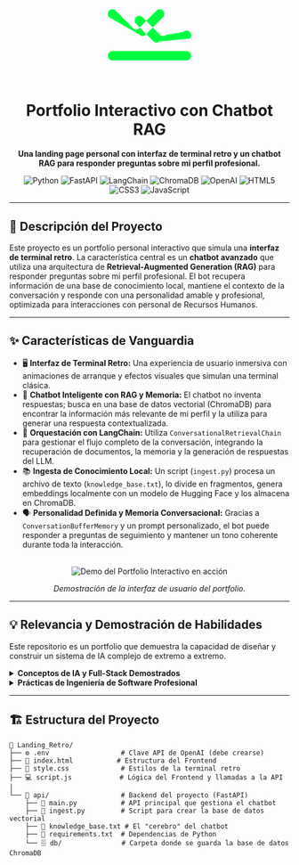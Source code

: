 <div align="center">
  <!-- ICONO SVG DE TERMINAL -->
  <svg xmlns="http://www.w3.org/2000/svg" viewBox="0 0 576 512" width="150" fill="#00FF41">
    <path d="M9.4 86.6C-3.1 74.1-3.1 53.9 9.4 41.4s32.8-12.5 45.3 0L177.3 164c4.9 4.9 11.4 7.4 18 7.4s13.1-2.5 18-7.4L335.9 41.4c12.5-12.5 32.8-12.5 45.3 0s12.5 32.8 0 45.3L258.7 209.1c-4.9 4.9-11.4 7.4-18 7.4s-13.1-2.5-18-7.4L9.4 86.6zM566.6 233.4c12.5-12.5 12.5-32.8 0-45.3s-32.8-12.5-45.3 0L398.7 209.1c-4.9 4.9-11.4 7.4-18 7.4s-13.1-2.5-18-7.4L239.9 86.6c-12.5-12.5-32.8-12.5-45.3 0s-12.5 32.8 0 45.3L317.3 254.7c4.9 4.9 11.4 7.4 18 7.4s13.1-2.5 18-7.4L566.6 233.4zM576 352c0-17.7-14.3-32-32-32H32c-17.7 0-32 14.3-32 32s14.3 32 32 32H544c17.7 0 32-14.3 32-32z"/>
  </svg>
  <h1 align="center">
    Portfolio Interactivo con Chatbot RAG
  </h1>
  <p align="center">
    <strong>Una landing page personal con interfaz de terminal retro y un chatbot RAG para responder preguntas sobre mi perfil profesional.</strong>
  </p>
</div>

<p align="center">
  <img src="https://img.shields.io/badge/Python-3.10+-3776AB?style=for-the-badge&logo=python&logoColor=white" alt="Python">
  <img src="https://img.shields.io/badge/FastAPI-009688?style=for-the-badge&logo=fastapi&logoColor=white" alt="FastAPI">
  <img src="https://img.shields.io/badge/LangChain-8A46FF?style=for-the-badge" alt="LangChain">
  <img src="https://img.shields.io/badge/ChromaDB-6E44FF?style=for-the-badge" alt="ChromaDB">
  <img src="https://img.shields.io/badge/OpenAI-412991?style=for-the-badge&logo=openai&logoColor=white" alt="OpenAI">
  <img src="https://img.shields.io/badge/HTML5-E34F26?style=for-the-badge&logo=html5&logoColor=white" alt="HTML5">
  <img src="https://img.shields.io/badge/CSS3-1572B6?style=for-the-badge&logo=css3&logoColor=white" alt="CSS3">
  <img src="https://img.shields.io/badge/JavaScript-F7DF1E?style=for-the-badge&logo=javascript&logoColor=black" alt="JavaScript">
</p>

---

## 📜 Descripción del Proyecto

Este proyecto es un portfolio personal interactivo que simula una **interfaz de terminal retro**. La característica central es un **chatbot avanzado** que utiliza una arquitectura de **Retrieval-Augmented Generation (RAG)** para responder preguntas sobre mi perfil profesional. El bot recupera información de una base de conocimiento local, mantiene el contexto de la conversación y responde con una personalidad amable y profesional, optimizada para interacciones con personal de Recursos Humanos.

---

## ✨ Características de Vanguardia

-   🖥️ **Interfaz de Terminal Retro:** Una experiencia de usuario inmersiva con animaciones de arranque y efectos visuales que simulan una terminal clásica.
-   🤖 **Chatbot Inteligente con RAG y Memoria:** El chatbot no inventa respuestas; busca en una base de datos vectorial (ChromaDB) para encontrar la información más relevante de mi perfil y la utiliza para generar una respuesta contextualizada.
-   🧠 **Orquestación con LangChain:** Utiliza `ConversationalRetrievalChain` para gestionar el flujo completo de la conversación, integrando la recuperación de documentos, la memoria y la generación de respuestas del LLM.
-   📚 **Ingesta de Conocimiento Local:** Un script (`ingest.py`) procesa un archivo de texto (`knowledge_base.txt`), lo divide en fragmentos, genera embeddings localmente con un modelo de Hugging Face y los almacena en ChromaDB.
-   🗣️ **Personalidad Definida y Memoria Conversacional:** Gracias a `ConversationBufferMemory` y un prompt personalizado, el bot puede responder a preguntas de seguimiento y mantener un tono coherente durante toda la interacción.

<div align="center">
  <br/>
  <!-- AÑADE AQUÍ UN GIF DE DEMOSTRACIÓN DE LA UI -->
  <img src="URL_DEL_GIF_DE_DEMO.gif" alt="Demo del Portfolio Interactivo en acción"/>
  <p><em>Demostración de la interfaz de usuario del portfolio.</em></p>
</div>

---

## 💡 Relevancia y Demostración de Habilidades

Este repositorio es un portfolio que demuestra la capacidad de diseñar y construir un sistema de IA complejo de extremo a extremo.

<details>
  <summary><strong>Conceptos de IA y Full-Stack Demostrados</strong></summary>
  <br/>
  <ul>
    <li><strong>Retrieval-Augmented Generation (RAG):</strong> Implementación de un sistema RAG completo, desde la ingesta de datos hasta la generación de respuestas.</li>
    <li><strong>Gestión de Memoria Conversacional:</strong> Capacidad de mantener el contexto en una conversación, permitiendo preguntas de seguimiento.</li>
    <li><strong>Desarrollo Full-Stack:</strong> Conexión de un frontend interactivo en JavaScript con un backend de IA en Python a través de una API REST.</li>
    <li><strong>Embeddings Locales:</strong> Uso de modelos de Hugging Face para generar embeddings sin depender de una API externa, demostrando optimización de costes y flexibilidad.</li>
  </ul>
</details>

<details>
  <summary><strong>Prácticas de Ingeniería de Software Profesional</strong></summary>
  <br/>
  <ul>
    <li><strong>Diseño de API con FastAPI:</strong> Creación de un endpoint robusto y bien documentado para la lógica del chatbot.</li>
    <li><strong>Gestión de Dependencias:</strong> Uso de <code>requirements.txt</code> para garantizar la reproducibilidad del entorno.</li>
    <li><strong>Gestión de Secretos:</strong> Uso de un archivo <code>.env</code> para manejar claves API de forma segura.</li>
    <li><strong>Separación de Responsabilidades:</strong> Clara distinción entre la lógica del frontend (JavaScript), el backend (Python) y la ingesta de datos.</li>
  </ul>
</details>

---

## 🏗️ Estructura del Proyecto

```plaintext
📂 Landing_Retro/
├── ⚙️ .env                  # Clave API de OpenAI (debe crearse)
├── 📄 index.html           # Estructura del Frontend
├── 🎨 style.css             # Estilos de la terminal retro
├── 💻 script.js            # Lógica del Frontend y llamadas a la API
│
└── 🧠 api/                  # Backend del proyecto (FastAPI)
    ├── 🐍 main.py           # API principal que gestiona el chatbot
    ├── 🐍 ingest.py         # Script para crear la base de datos vectorial
    ├── 📝 knowledge_base.txt # El "cerebro" del chatbot
    ├── 📜 requirements.txt  # Dependencias de Python
    └── 🗄️ db/               # Carpeta donde se guarda la base de datos ChromaDB
